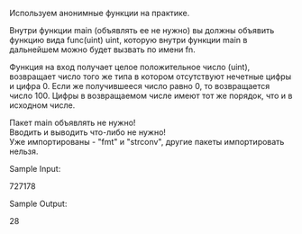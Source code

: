 Используем анонимные функции на практике.

Внутри функции main (объявлять ее не нужно) вы должны объявить функцию вида func(uint) uint, которую внутри функции main в дальнейшем можно будет вызвать по имени fn.

Функция на вход получает целое положительное число (uint), возвращает число того же типа в котором отсутствуют нечетные цифры и цифра 0. Если же получившееся число равно 0, то возвращается число 100. Цифры в возвращаемом числе имеют тот же порядок, что и в исходном числе.

Пакет main объявлять не нужно!\
Вводить и выводить что-либо не нужно!\
Уже импортированы - "fmt" и "strconv", другие пакеты импортировать нельзя.

Sample Input:

727178

Sample Output:

28